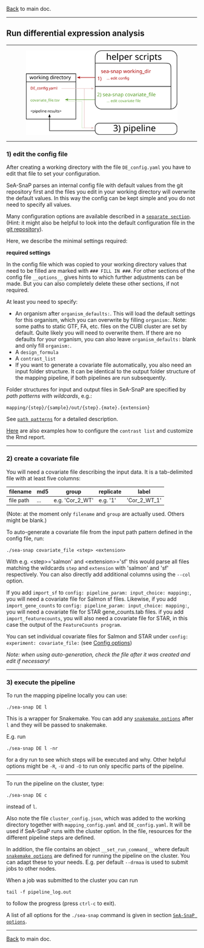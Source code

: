 [Back](../README.md) to main doc.

---

Run differential expression analysis
------------------------------------

---

<p align="center">
  <img width="400" src="pictures/run_pipeline/run_DE.svg" />
</p>

---

### 1) edit the config file

After creating a working directory with the file `DE_config.yaml` you have to edit that file to set your configuration.

SeA-SnaP parses an internal config file with default values from the git repository first and the files you edit in your working directory will overwrite the default values.
In this way the config can be kept simple and you do not need to specify all values.

Many configuration options are available described in a [`separate section`](../config_options.md).
(Hint: it might also be helpful to look into the default configuration file in the [git repository](../defaults/DE_config_defaults.yaml)).

Here, we describe the minimal settings required:

**required settings**

In the config file which was copied to your working directory values that need to be filled are marked with `### FILL IN ###`.
For other sections of the config file `__options__` gives hints to which further adjustments can be made.
But you can also completely delete these other sections, if not required.

At least you need to specify:

- An organism after `organism_defaults:`. This will load the default settings for this organism, which you can overwrite by filling `organism:`. Note: some paths to static GTF, FA, etc. files on the CUBI cluster are set by default. Quite likely you will need to overwrite them. If there are no defaults for your organism, you can also leave `organism_defaults:` blank and only fill `organism:`.
- A `design_formula`
- A `contrast_list`
- If you want to generate a covariate file automatically, you also need an input folder structure. It can be identical to the output folder structure of the mapping pipeline, if both pipelines are run subsequently.

Folder structures for input and output files in SeA-SnaP are specified by *path patterns with wildcards*, e.g.:

```
mapping/{step}/{sample}/out/{step}.{mate}.{extension}
```

See [`path patterns`](path_patterns.md) for a detailed description.

[Here](config_examples1.md) are also examples how to configure the `contrast list` and customize the Rmd report.

---

### 2) create a covariate file

You will need a covariate file describing the input data.
It is a tab-delimited file with at least five columns:

| filename  | md5 |   group         | replicate   |      label    |
| --------- | --- | --------------- | ----------- | ------------- |
| file path | ... | e.g. 'Cor_2_WT' | e.g.    '1' |  'Cor_2_WT_1' |

(Note: at the moment only `filename` and `group` are actually used. Others might be blank.)

To auto-generate a covariate file from the input path pattern defined in the config file, run:

```
./sea-snap covariate_file <step> <extension>
```

With e.g. \<step\>='salmon' and \<extension\>='sf' this would parse all files matching the wildcards `step` and `extension` with 'salmon' and 'sf' respectively.
You can also directly add additional columns using the `--col` option.

If you add `import_sf` to `config: pipeline_param: input_choice: mapping:`, you will need a covariate file for Salmon sf files. 
Likewise, if you add `import_gene_counts` to `config: pipeline_param: input_choice: mapping:`, you will need a covariate file for STAR gene_counts.tab files.
if you add `import_featurecounts`, you will also need a covariate file for STAR, in this case the output of the `FeatureCounts program`.

You can set individual covariate files for Salmon and STAR under `config: experiment: covariate_file:` (see [Config options](#config-options))

*Note: when using auto-generation, check the file after it was created and edit if necessary!*

---

### 3) execute the pipeline

To run the mapping pipeline locally you can use:

```
./sea-snap DE l
```

This is a wrapper for Snakemake.
You can add any [`snakemake options`](https://snakemake.readthedocs.io/en/stable/executable.md#all-options) after `l` and they will be passed to snakemake.

E.g. run

```
./sea-snap DE l -nr
```

for a dry run to see which steps will be executed and why.
Other helpful options might be `-R`, `-U` and `-O` to run only specific parts of the pipeline.

---

To run the pipeline on the cluster, type:

```
./sea-snap DE c
```

instead of `l`.

Also note the file `cluster_config.json`, which was added to the working directory together with `mapping_config.yaml` and `DE_config.yaml`.
It will be used if SeA-SnaP runs with the cluster option.
In the file, resources for the different pipeline steps are defined.

In addition, the file contains an object `__set_run_command__` where default [`snakemake options`](https://snakemake.readthedocs.io/en/stable/executable.md#CLUSTER) are defined for running the pipeline on the cluster.
You can adapt these to your needs.
E.g. per default `--drmaa` is used to submit jobs to other nodes.

When a job was submitted to the cluster you can run

```
tail -f pipeline_log.out
```

to follow the progress (press `ctrl-c` to exit).

A list of all options for the `./sea-snap` command is given in section [`SeA-SnaP options`](../README.md#sea-snap-options).

---

[Back](../README.md#running-the-pipeline) to main doc.